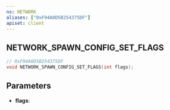 ```yaml
---
ns: NETWORK
aliases: ["0xF94A0D5B254375DF"]
apiset: client
---
```

## NETWORK_SPAWN_CONFIG_SET_FLAGS

```c
// 0xF94A0D5B254375DF
void NETWORK_SPAWN_CONFIG_SET_FLAGS(int flags);
```


## Parameters
* **flags**: